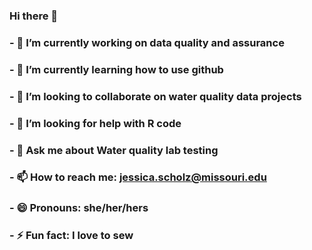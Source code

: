 ### Hi there 👋

### - 🔭 I’m currently working on data quality and assurance
### - 🌱 I’m currently learning how to use github
### - 👯 I’m looking to collaborate on water quality data projects
### - 🤔 I’m looking for help with R code
### - 💬 Ask me about Water quality lab testing
### - 📫 How to reach me: jessica.scholz@missouri.edu
### - 😄 Pronouns: she/her/hers
### - ⚡ Fun fact: I love to sew

